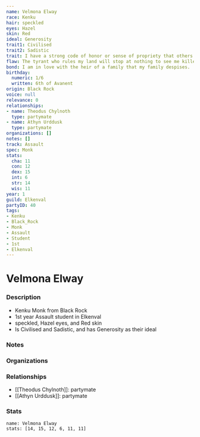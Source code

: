 ```yaml
---
name: Velmona Elway
race: Kenku
hair: speckled
eyes: Hazel
skin: Red
ideal: Generosity
trait1: Civilised
trait2: Sadistic
trait: I have a strong code of honor or sense of propriety that others don't comprehend.
flaw: The tyrant who rules my land will stop at nothing to see me killed.
bond: I am in love with the heir of a family that my family despises.
birthday:
  numeric: 1/6
  written: 6th of Avanent
origin: Black Rock
voice: null
relevance: 0
relationships:
- name: Theodus Chylnoth
  type: partymate
- name: Athyn Urddusk
  type: partymate
organizations: []
notes: []
track: Assault
spec: Monk
stats:
  cha: 11
  con: 12
  dex: 15
  int: 6
  str: 14
  wis: 11
year: 1
guild: Elkenval
partyID: 40
tags:
- Kenku
- Black_Rock
- Monk
- Assault
- Student
- 1st
- Elkenval
---
```

# Velmona Elway
### Description
- Kenku Monk from Black Rock
- 1st year Assault student in Elkenval
- speckled, Hazel eyes, and Red skin
- Is Civilised and Sadistic, and has Generosity as their ideal

### Notes

### Organizations

### Relationships
- [[Theodus Chylnoth]]: partymate
- [[Athyn Urddusk]]: partymate

### Stats
```statblock
name: Velmona Elway
stats: [14, 15, 12, 6, 11, 11]
```